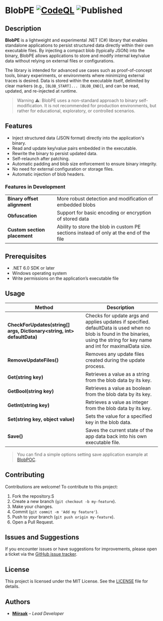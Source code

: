 # BlobPE  [![CodeQL](https://github.com/Miiraak/BlobPE/actions/workflows/github-code-scanning/codeql/badge.svg)](https://github.com/Miiraak/BlobPE/actions/workflows/github-code-scanning/codeql) ![Published](https://github.com/Miiraak/BlobPE/actions/workflows/publish-package.yml/badge.svg)

## Description
**BlobPE** is a lightweight and experimental .NET (C#) library that enables standalone applications to persist structured data directly within their own executable files. By injecting a compact blob (typically JSON) into the binary, BlobPE allows applications to store and modify internal key/value data without relying on external files or configurations.

The library is intended for advanced use cases such as proof-of-concept tools, binary experiments, or environments where minimizing external traces is desired. Data is stored within the executable itself, delimited by clear markers (e.g., `[BLOB_START]... [BLOB_END]`), and can be read, updated, and re-injected at runtime.

> Warning ⚠️: BlobPE uses a non-standard approach to binary self-modification. It is not recommended for production environments, but rather for educational, exploratory, or controlled scenarios.

## Features
- Inject structured data (JSON format) directly into the application's binary.
- Read and update key/value pairs embedded in the executable.
- Rewrite the binary to persist updated data.
- Self-relaunch after patching.
- Automatic padding and blob size enforcement to ensure binary integrity.
- No need for external configuration or storage files.
- Automatic injection of blob headers.

### Features in Development
|||
|---|---|
| **Binary offset alignment** | More robust detection and modification of embedded blobs |
| **Obfuscation** | Support for basic encoding or encryption of stored data |
| **Custom section placement** | Ability to store the blob in custom PE sections instead of only at the end of the file |

## Prerequisites
- .NET 6.0 SDK or later
- Windows operating system
- Write permissions on the application’s executable file

## Usage
| Method | Description |
|--- | --- |
| **CheckForUpdates(string[] args, Dictionary<string, int> defaultData)** | Checks for update args and applies updates if specified. defaultData is used when no blob is found in the binaries, using the string for key name and int for maximalData size. |
| **RemoveUpdateFiles()** | Removes any update files created during the update process. |
| **Get(string key)** | Retrieves a value as a string from the blob data by its key. |
| **GetBool(string key)** | Retrieves a value as boolean from the blob data by its key. |
| **GetInt(string key)** | Retrieves a value as integer from the blob data by its key. |
| **Set(string key, object value)** | Sets the value for a specified key in the blob data. |
| **Save()** | Saves the current state of the app data back into his own executable file. |

> You can find a simple options setting save application example at [BlobPOC](https://github.com/Miiraak/BlobPOC).

## Contributing
Contributions are welcome! To contribute to this project:

1. Fork the repository.S
2. Create a new branch (`git checkout -b my-feature`).
3. Make your changes.
4. Commit (`git commit -m 'Add my feature'`).
5. Push to your branch (`git push origin my-feature`).
6. Open a Pull Request.

## Issues and Suggestions
If you encounter issues or have suggestions for improvements, please open a ticket via the [GitHub issue tracker](https://github.com/Miiraak/BlobPE/issues).

## License
This project is licensed under the MIT License. See the [LICENSE](./LICENSE) file for details.

## Authors
- [**Miiraak**](https://github.com/miiraak) – *Lead Developer*
